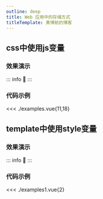 ```yaml
---
outline: deep
title: Web 应用中的存储方式
titleTemplate: 黄博航的博客
---
```


<script setup>
import examples from './examples.vue'
import examples1 from './examples1.vue'

</script>

## css中使用js变量  

### 效果演示
::: info  :tada:
<examples/>
:::

### 代码示例

<<< ./examples.vue{11,18}


## template中使用style变量  

### 效果演示
::: info  :tada:
<examples1/>
:::

### 代码示例

<<< ./examples1.vue{2}



